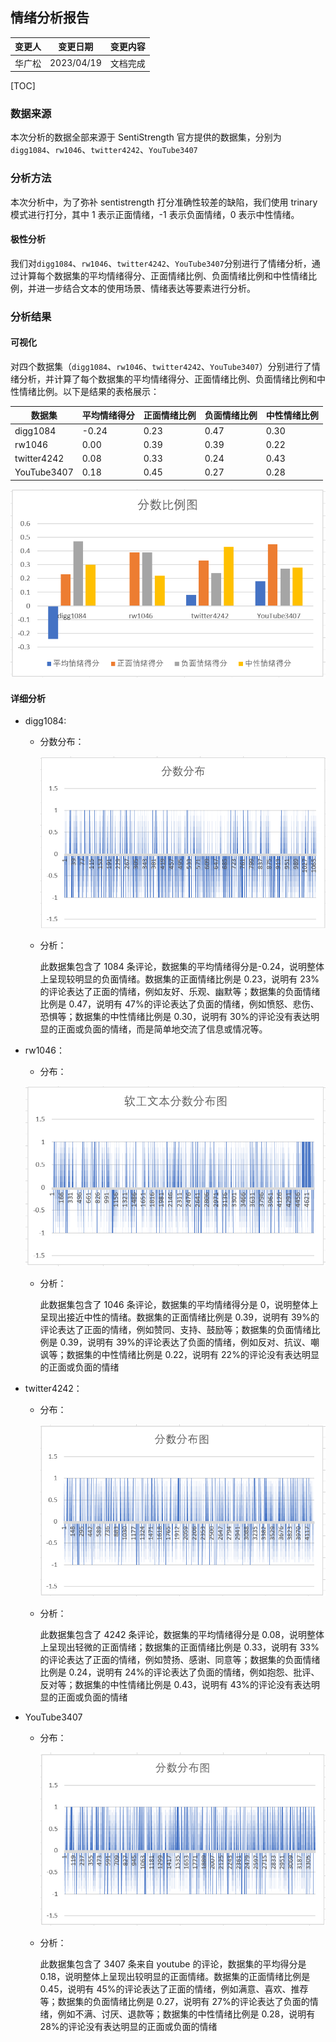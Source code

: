 ## 情绪分析报告

| 变更人 | 变更日期   | 变更内容 |
| ------ | ---------- | -------- |
| 华广松 | 2023/04/19 | 文档完成 |

[TOC]

### 数据来源

本次分析的数据全部来源于 SentiStrength 官方提供的数据集，分别为`digg1084`、`rw1046`、`twitter4242`、`YouTube3407`

### 分析方法

本次分析中，为了弥补 sentistrength 打分准确性较差的缺陷，我们使用 trinary 模式进行打分，其中 1 表示正面情绪，-1 表示负面情绪，0 表示中性情绪。

#### 极性分析

我们对`digg1084`、`rw1046`、`twitter4242`、`YouTube3407`分别进行了情绪分析，通过计算每个数据集的平均情绪得分、正面情绪比例、负面情绪比例和中性情绪比例，并进一步结合文本的使用场景、情绪表达等要素进行分析。

### 分析结果

#### 可视化

对四个数据集（`digg1084`、`rw1046`、`twitter4242`、`YouTube3407`）分别进行了情绪分析，并计算了每个数据集的平均情绪得分、正面情绪比例、负面情绪比例和中性情绪比例。以下是结果的表格展示：

| 数据集      | 平均情绪得分 | 正面情绪比例 | 负面情绪比例 | 中性情绪比例 |
| ----------- | ------------ | ------------ | ------------ | ------------ |
| digg1084    | -0.24        | 0.23         | 0.47         | 0.30         |
| rw1046      | 0.00         | 0.39         | 0.39         | 0.22         |
| twitter4242 | 0.08         | 0.33         | 0.24         | 0.43         |
| YouTube3407 | 0.18         | 0.45         | 0.27         | 0.28         |

![image-20230418205955021](report.assets/image-20230418205955021.png)

#### 详细分析

- digg1084:

  - 分数分布：

    ![image-20230418210213491](report.assets/image-20230418210213491.png)

  - 分析：

    此数据集包含了 1084 条评论，数据集的平均情绪得分是-0.24，说明整体上呈现较明显的负面情绪。数据集的正面情绪比例是 0.23，说明有 23%的评论表达了正面的情绪，例如友好、乐观、幽默等；数据集的负面情绪比例是 0.47，说明有 47%的评论表达了负面的情绪，例如愤怒、悲伤、恐惧等；数据集的中性情绪比例是 0.30，说明有 30%的评论没有表达明显的正面或负面的情绪，而是简单地交流了信息或情况等。

- rw1046：

  - 分布：

  ![image-20230418164449886](report.assets/image-20230418164449886.png)

  - 分析：

    此数据集包含了 1046 条评论，数据集的平均情绪得分是 0，说明整体上呈现出接近中性的情绪。数据集的正面情绪比例是 0.39，说明有 39%的评论表达了正面的情绪，例如赞同、支持、鼓励等；数据集的负面情绪比例是 0.39，说明有 39%的评论表达了负面的情绪，例如反对、抗议、嘲讽等；数据集的中性情绪比例是 0.22，说明有 22%的评论没有表达明显的正面或负面的情绪

- twitter4242：

  - 分布：

    ![image-20230418234400393](report.assets/image-20230418234400393.png)

  - 分析：

    此数据集包含了 4242 条评论，数据集的平均情绪得分是 0.08，说明整体上呈现出轻微的正面情绪；数据集的正面情绪比例是 0.33，说明有 33%的评论表达了正面的情绪，例如赞扬、感谢、同意等；数据集的负面情绪比例是 0.24，说明有 24%的评论表达了负面的情绪，例如抱怨、批评、反对等；数据集的中性情绪比例是 0.43，说明有 43%的评论没有表达明显的正面或负面的情绪

- YouTube3407

  - 分布：

    ![image-20230418234727953](report.assets/image-20230418234727953.png)

  - 分析：

    此数据集包含了 3407 条来自 youtube 的评论，数据集的平均得分是 0.18，说明整体上呈现出较明显的正面情绪。数据集的正面情绪比例是 0.45，说明有 45%的评论表达了正面的情绪，例如满意、喜欢、推荐等；数据集的负面情绪比例是 0.27，说明有 27%的评论表达了负面的情绪，例如不满、讨厌、退款等；数据集的中性情绪比例是 0.28，说明有 28%的评论没有表达明显的正面或负面的情绪
